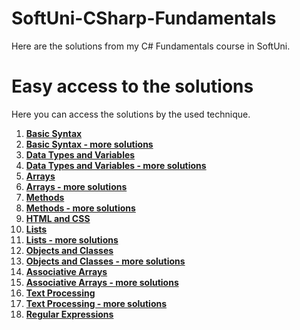 # SoftUni-CSharp-Fundamentals
Here are the solutions from my C# Fundamentals course in SoftUni.

# Easy access to the solutions
Here you can access the solutions by the used technique.

1. [**Basic Syntax**](https://github.com/StanchosCodes/SoftUni-CSharp-Fundamentals/tree/main/Basic%20Syntax)
2. [**Basic Syntax - more solutions**](https://github.com/StanchosCodes/SoftUni-CSharp-Fundamentals/tree/main/Basic%20Syntax%20-%20more%20solutions)
3. [**Data Types and Variables**](https://github.com/StanchosCodes/SoftUni-CSharp-Fundamentals/tree/main/Data%20Types%20and%20Variables)
4. [**Data Types and Variables - more solutions**](https://github.com/StanchosCodes/SoftUni-CSharp-Fundamentals/tree/main/Data%20Types%20and%20Variables%20-%20more%20solutions)
5. [**Arrays**](https://github.com/StanchosCodes/SoftUni-CSharp-Fundamentals/tree/main/Arrays)
6. [**Arrays - more solutions**](https://github.com/StanchosCodes/SoftUni-CSharp-Fundamentals/tree/main/Arrays%20-%20more%20solutions)
7. [**Methods**](https://github.com/StanchosCodes/SoftUni-CSharp-Fundamentals/tree/main/Methods)
8. [**Methods - more solutions**](https://github.com/StanchosCodes/SoftUni-CSharp-Fundamentals/tree/main/Methods%20-%20more%20solutions)
9. [**HTML and CSS**](https://github.com/StanchosCodes/SoftUni-CSharp-Fundamentals/tree/main/HTML%20and%20CSS%20%20project)
10. [**Lists**](https://github.com/StanchosCodes/SoftUni-CSharp-Fundamentals/tree/main/Lists)
11. [**Lists - more solutions**](https://github.com/StanchosCodes/SoftUni-CSharp-Fundamentals/tree/main/Lists%20-%20more%20solutions)
12. [**Objects and Classes**](https://github.com/StanchosCodes/SoftUni-CSharp-Fundamentals/tree/main/Objects%20and%20Classes)
13. [**Objects and Classes - more solutions**](https://github.com/StanchosCodes/SoftUni-CSharp-Fundamentals/tree/main/Objects%20and%20Classes%20-%20more%20solutions)
14. [**Associative Arrays**](https://github.com/StanchosCodes/SoftUni-CSharp-Fundamentals/tree/main/Associative%20Arrays)
15. [**Associative Arrays - more solutions**](https://github.com/StanchosCodes/SoftUni-CSharp-Fundamentals/tree/main/Associative%20Arrays%20-%20more%20solutions)
16. [**Text Processing**](https://github.com/StanchosCodes/SoftUni-CSharp-Fundamentals/tree/main/Text%20Processing)
17. [**Text Processing - more solutions**](https://github.com/StanchosCodes/SoftUni-CSharp-Fundamentals/tree/main/Text%20Processing%20-%20more%20solutions)
18. [**Regular Expressions**](https://github.com/StanchosCodes/SoftUni-CSharp-Fundamentals/tree/main/Regular%20Expressions)
